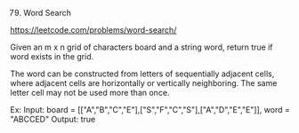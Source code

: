 79. Word Search

https://leetcode.com/problems/word-search/

Given an m x n grid of characters board and a string word, return true if word exists in the grid.

The word can be constructed from letters of sequentially adjacent cells, where adjacent cells are horizontally or vertically neighboring. The same letter cell may not be used more than once.

Ex:
Input: board = [["A","B","C","E"],["S","F","C","S"],["A","D","E","E"]], word = "ABCCED"
Output: true